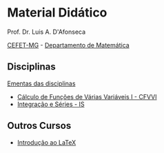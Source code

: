 # Material Didático

Prof. Dr. Luis A. D'Afonseca

[CEFET-MG](https://www.cefetmg.br/home) -
[Departamento de Matemática](https://www.dm.cefetmg.br)

## Disciplinas

[Ementas das disciplinas](https://www.dm.cefetmg.br/ensino/disciplinas/disciplinas-do-nucleo-de-matematica-grad)

- [Cálculo de Funções de Várias Variáveis I - CFVVI](cfvv1/index.md)
- [Integração e Séries - IS](is/index.md)

## Outros Cursos

- [Introdução ao LaTeX](latex/index.md)

